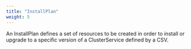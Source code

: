 ```yaml
---
title: "InstallPlan"
weight: 5
---
```


An InstallPlan defines a set of resources to be created in order to install or upgrade to a specific version of a ClusterService defined by a CSV.
